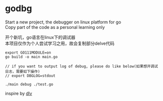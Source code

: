 # godbg
Start a new project, the debugger on linux platform for go   
Copy part of the code as a personal learning only  

开个新坑，go语言在linux下的调试器    
本项目仅作为个人尝试学习之用，故会复制部分delve代码  

```
export GO111MODULE=on  
go build -o main main.go   

// if you want to output log of debug, please do like below(如果想开调试日志，需要如下操作)  
// export DBGLOG=stdout  

./main debug ./test.go  
```


inspire by [dlv](https://github.com/derekparker/delve)  
